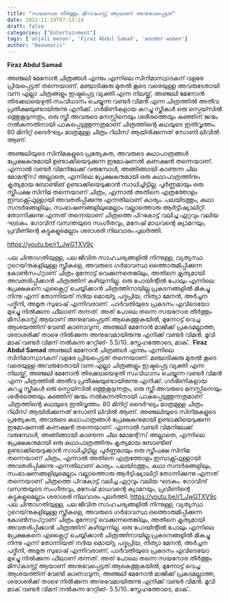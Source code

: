 ```yaml
---
title: "സയനോര തീർത്തും മിസ്‌കാസ്റ്റ് ആയാണ് അനുഭവപ്പെട്ടത്"
date: 2022-11-19T07:13:14
draft: false
categories: ["Entertainment"]
tags: ['anjali menon', 'Firaz Abdul Samad', 'wonder women']
author: "Beaumaris"
---
```


<strong>Firaz Abdul Samad</strong>

അഞ്ജലി മേനോൻ ചിത്രങ്ങൾ എന്നും എന്നിലെ സിനിമാസ്വാദകന് വളരേ പ്രിയപ്പെട്ടത് തന്നെയാണ്. മഞ്ചാടിക്കുരു മുതൽ കൂടെ വരെയുള്ള അവരുടേതായി വന്ന എല്ലാ ചിത്രങ്ങളും ഇഷ്ടപ്പെട്ട വ്യക്തി എന്ന നിലയ്ക്ക്, അഞ്ജലി മേനോൻ തിരക്കഥയെഴുതി സംവിധാനം ചെയ്യുന്ന വണ്ടർ വിമൻ എന്ന ചിത്രത്തിൽ അതീവ പ്രതീക്ഷയുണ്ടായിരുന്നു എനിക്ക്. ഗർഭിണികളായ കുറച്ചു സ്ത്രീകൾ ഒരു സ്പെയ്സിൽ ഒത്തുകൂടുന്നതും, ഒരു സ്ത്രീ അവരുടെ മനസ്സിനെയും ശരീരത്തെയും കുഞ്ഞിന് ജന്മം നൽകുന്നതിനായി പാകപ്പെടുത്തുന്നതുമാണ് ചിത്രത്തിന്റെ കഥയുടെ ഇതിവൃത്തം. 80 മിനിറ്റ് ദൈർഘ്യം മാത്രമുള്ള ചിത്രം റിലീസ് ആയിരിക്കുന്നത് സോണി ലിവിൽ ആണ്.

അഞ്ജലിയുടെ സിനിമകളുടെ പ്രത്യേകത, അവരുടെ കഥാപാത്രങ്ങൾ പ്രേക്ഷകനുമായി ഉണ്ടാക്കിയെടുക്കുന്ന ഇമോഷണൽ കണക്ഷൻ തന്നെയാണ്. എന്നാൽ വണ്ടർ വിമനിലേക്ക് വരുമ്പോൾ, അങ്ങിങ്ങായി കാണുന്ന ചില മോമന്റ്‌സ് അല്ലാതെ, എന്നിലെ പ്രേക്ഷകനുമായി ഒരു കഥാപാത്രത്തിനും കൃത്യമായ ബോണ്ടിങ് ഉണ്ടാക്കിയെടുക്കാൻ സാധിച്ചിട്ടില്ല. പൂർണ്ണമായും ഒരു സ്ത്രീപക്ഷ സിനിമ തന്നെയാണ് ചിത്രം, എന്നാൽ അതിനെ എത്രത്തോളം ഇമ്പാക്റ്റ്ഫുള്ളായി അവതരിപ്പിക്കുന്നു എന്നതിലാണ് കാര്യം. പലയിടത്തും, കഥാ സന്ദർഭങ്ങളിലും, സംഭാഷണങ്ങളിലുമെല്ലാം വല്ലാത്തൊരു ആർട്ടിഷ്യാലിറ്റി തോന്നിക്കുന്നു എന്നത് തന്നെയാണ് ചിത്രത്തെ പിറകോട്ട് വലിച്ച ഏറ്റവും വലിയ ഘടകം. ഗോവിന്ദ് വസന്തയുടെ സംഗീതവും, മനേഷ് മാധവന്റെ ക്യാമറയും, പ്രവീണിന്റെ കട്ടുകളുമെല്ലാം ശരാശരി നിലവാരം പുലർത്തി.

https://youtu.be/r1_JwGTXV9c

പല ചിന്താഗതിയുള്ള, പല ജീവിത സാഹചര്യങ്ങളിൽ നിന്നുള്ള, വ്യത്യസ്ഥ റ്ററെയ്‌നുകളിലുള്ള സ്ത്രീകളെ, അവരുടെ ഗർഭാവസ്ഥ ഒത്തൊരുമിപ്പിക്കുന്ന കോൺസപ്റ്റാണ് ചിത്രം മുന്നോട്ട് വെക്കുന്നതെങ്കിലും, അതിനെ കൃത്യമായി അവതരിപ്പിക്കാൻ ചിത്രത്തിന് കഴിയുന്നില്ല. ഒരു പോയിന്റിൽ പോലും എന്നിലെ പ്രേക്ഷകനെ എക്സൈറ്റ് ചെയ്യിക്കാൻ ചിത്രത്തിനായില്ല.പ്രകടനങ്ങളിൽ മികച്ചു നിന്നു എന്ന് തോന്നിയത് നദിയ മൊയ്ദു, പദ്മപ്രിയ, നിത്യാ മേനൻ, അർച്ചന പദ്മിനി, അമൃത സുഭാഷ് എന്നിവരാണ്. പാർവതിയുടെ പ്രകടനം എവിടെയോ മുഴച്ചു നിൽക്കുന്ന ഫീലാണ് തന്നത്. അത് പോലെ തന്നെ സയനോര തീർത്തും മിസ്‌കാസ്റ്റ് ആയാണ് അനുഭവപ്പെട്ടത്.ആകെത്തുകയിൽ, മുന്നോട്ട് വെച്ച ആശയത്തിന് വേണ്ടി കാണാവുന്ന, അഞ്ജലി മേനോൻ മാജിക്ക് പ്രകടമല്ലാത്ത, ശരാശരിക്ക് താഴെ നിൽക്കുന്ന അനുഭവമായിരുന്നു എനിക്ക് വണ്ടർ വിമൻ. മൂവി മാക് വണ്ടർ വിമന് നൽകുന്ന റേറ്റിങ്- 5.5/10..സ്നേഹത്തോടെ, മാക്..
**Firaz Abdul Samad** അഞ്ജലി മേനോൻ ചിത്രങ്ങൾ എന്നും എന്നിലെ സിനിമാസ്വാദകന് വളരേ പ്രിയപ്പെട്ടത് തന്നെയാണ്. മഞ്ചാടിക്കുരു മുതൽ കൂടെ വരെയുള്ള അവരുടേതായി വന്ന എല്ലാ ചിത്രങ്ങളും ഇഷ്ടപ്പെട്ട വ്യക്തി എന്ന നിലയ്ക്ക്, അഞ്ജലി മേനോൻ തിരക്കഥയെഴുതി സംവിധാനം ചെയ്യുന്ന വണ്ടർ വിമൻ എന്ന ചിത്രത്തിൽ അതീവ പ്രതീക്ഷയുണ്ടായിരുന്നു എനിക്ക്. ഗർഭിണികളായ കുറച്ചു സ്ത്രീകൾ ഒരു സ്പെയ്സിൽ ഒത്തുകൂടുന്നതും, ഒരു സ്ത്രീ അവരുടെ മനസ്സിനെയും ശരീരത്തെയും കുഞ്ഞിന് ജന്മം നൽകുന്നതിനായി പാകപ്പെടുത്തുന്നതുമാണ് ചിത്രത്തിന്റെ കഥയുടെ ഇതിവൃത്തം. 80 മിനിറ്റ് ദൈർഘ്യം മാത്രമുള്ള ചിത്രം റിലീസ് ആയിരിക്കുന്നത് സോണി ലിവിൽ ആണ്. അഞ്ജലിയുടെ സിനിമകളുടെ പ്രത്യേകത, അവരുടെ കഥാപാത്രങ്ങൾ പ്രേക്ഷകനുമായി ഉണ്ടാക്കിയെടുക്കുന്ന ഇമോഷണൽ കണക്ഷൻ തന്നെയാണ്. എന്നാൽ വണ്ടർ വിമനിലേക്ക് വരുമ്പോൾ, അങ്ങിങ്ങായി കാണുന്ന ചില മോമന്റ്‌സ് അല്ലാതെ, എന്നിലെ പ്രേക്ഷകനുമായി ഒരു കഥാപാത്രത്തിനും കൃത്യമായ ബോണ്ടിങ് ഉണ്ടാക്കിയെടുക്കാൻ സാധിച്ചിട്ടില്ല. പൂർണ്ണമായും ഒരു സ്ത്രീപക്ഷ സിനിമ തന്നെയാണ് ചിത്രം, എന്നാൽ അതിനെ എത്രത്തോളം ഇമ്പാക്റ്റ്ഫുള്ളായി അവതരിപ്പിക്കുന്നു എന്നതിലാണ് കാര്യം. പലയിടത്തും, കഥാ സന്ദർഭങ്ങളിലും, സംഭാഷണങ്ങളിലുമെല്ലാം വല്ലാത്തൊരു ആർട്ടിഷ്യാലിറ്റി തോന്നിക്കുന്നു എന്നത് തന്നെയാണ് ചിത്രത്തെ പിറകോട്ട് വലിച്ച ഏറ്റവും വലിയ ഘടകം. ഗോവിന്ദ് വസന്തയുടെ സംഗീതവും, മനേഷ് മാധവന്റെ ക്യാമറയും, പ്രവീണിന്റെ കട്ടുകളുമെല്ലാം ശരാശരി നിലവാരം പുലർത്തി. https://youtu.be/r1_JwGTXV9c പല ചിന്താഗതിയുള്ള, പല ജീവിത സാഹചര്യങ്ങളിൽ നിന്നുള്ള, വ്യത്യസ്ഥ റ്ററെയ്‌നുകളിലുള്ള സ്ത്രീകളെ, അവരുടെ ഗർഭാവസ്ഥ ഒത്തൊരുമിപ്പിക്കുന്ന കോൺസപ്റ്റാണ് ചിത്രം മുന്നോട്ട് വെക്കുന്നതെങ്കിലും, അതിനെ കൃത്യമായി അവതരിപ്പിക്കാൻ ചിത്രത്തിന് കഴിയുന്നില്ല. ഒരു പോയിന്റിൽ പോലും എന്നിലെ പ്രേക്ഷകനെ എക്സൈറ്റ് ചെയ്യിക്കാൻ ചിത്രത്തിനായില്ല.പ്രകടനങ്ങളിൽ മികച്ചു നിന്നു എന്ന് തോന്നിയത് നദിയ മൊയ്ദു, പദ്മപ്രിയ, നിത്യാ മേനൻ, അർച്ചന പദ്മിനി, അമൃത സുഭാഷ് എന്നിവരാണ്. പാർവതിയുടെ പ്രകടനം എവിടെയോ മുഴച്ചു നിൽക്കുന്ന ഫീലാണ് തന്നത്. അത് പോലെ തന്നെ സയനോര തീർത്തും മിസ്‌കാസ്റ്റ് ആയാണ് അനുഭവപ്പെട്ടത്.ആകെത്തുകയിൽ, മുന്നോട്ട് വെച്ച ആശയത്തിന് വേണ്ടി കാണാവുന്ന, അഞ്ജലി മേനോൻ മാജിക്ക് പ്രകടമല്ലാത്ത, ശരാശരിക്ക് താഴെ നിൽക്കുന്ന അനുഭവമായിരുന്നു എനിക്ക് വണ്ടർ വിമൻ. മൂവി മാക് വണ്ടർ വിമന് നൽകുന്ന റേറ്റിങ്- 5.5/10..സ്നേഹത്തോടെ, മാക്..
